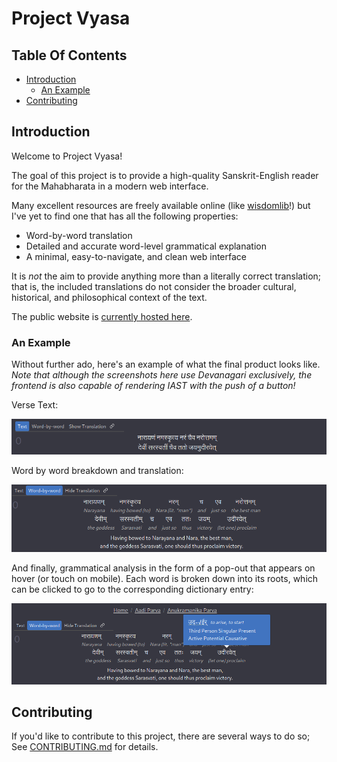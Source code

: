 # Project Vyasa

## Table Of Contents

- [Introduction](#introduction)
  - [An Example](#an-example)
- [Contributing](#contributing)

## Introduction

Welcome to Project Vyasa!

The goal of this project is to provide a high-quality Sanskrit-English reader 
for the Mahabharata in a modern web interface.

Many excellent resources are freely available online 
(like [wisdomlib](https://www.wisdomlib.org/hinduism/book/mahabharata-sanskrit)!)
but I've yet to find one that has all the following properties: 
- Word-by-word translation
- Detailed and accurate word-level grammatical explanation
- A minimal, easy-to-navigate, and clean web interface

It is *not* the aim to provide anything more than a literally correct translation; 
that is, the included translations do not consider the broader cultural, historical, 
and philosophical context of the text.

The public website is [currently hosted here](https://projectvyasa.gatsbyjs.io/).

### An Example

Without further ado, here's an example of what the final product looks like.
*Note that although the screenshots here use Devanagari exclusively, the frontend*
*is also capable of rendering IAST with the push of a button!*

Verse Text:

![Verse Text](./_res/example_verse_text.png)

Word by word breakdown and translation:

![Word-by-word Breakdown And Translation](./_res/example_word_by_word.png)

And finally, grammatical analysis in the form of a pop-out that appears on hover (or touch on mobile). 
Each word is broken down into its roots, which can be clicked to go to the corresponding dictionary entry:

![Grammatical Analysis Pop-out](./_res/example_pop_out.png)


## Contributing

If you'd like to contribute to this project, there are several ways to do so;
See [CONTRIBUTING.md](./CONTRIBUTING.md) for details.